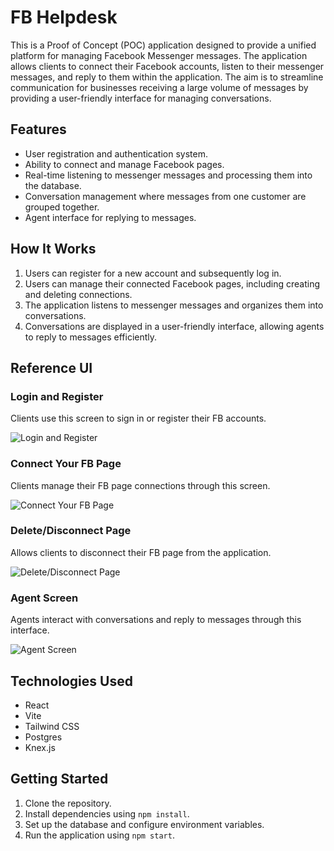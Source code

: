 # FB Helpdesk

This is a Proof of Concept (POC) application designed to provide a unified platform for managing Facebook Messenger messages. The application allows clients to connect their Facebook accounts, listen to their messenger messages, and reply to them within the application. The aim is to streamline communication for businesses receiving a large volume of messages by providing a user-friendly interface for managing conversations.

## Features
- User registration and authentication system.
- Ability to connect and manage Facebook pages.
- Real-time listening to messenger messages and processing them into the database.
- Conversation management where messages from one customer are grouped together.
- Agent interface for replying to messages.

## How It Works
1. Users can register for a new account and subsequently log in.
2. Users can manage their connected Facebook pages, including creating and deleting connections.
3. The application listens to messenger messages and organizes them into conversations.
4. Conversations are displayed in a user-friendly interface, allowing agents to reply to messages efficiently.

## Reference UI

### Login and Register
Clients use this screen to sign in or register their FB accounts.

![Login and Register](path/to/login-register.png)

### Connect Your FB Page
Clients manage their FB page connections through this screen.

![Connect Your FB Page](path/to/connect-page.png)

### Delete/Disconnect Page
Allows clients to disconnect their FB page from the application.

![Delete/Disconnect Page](path/to/delete-disconnect-page.png)

### Agent Screen
Agents interact with conversations and reply to messages through this interface.

![Agent Screen](path/to/agent-screen.png)


## Technologies Used
- React
- Vite
- Tailwind CSS
- Postgres
- Knex.js

## Getting Started
1. Clone the repository.
2. Install dependencies using `npm install`.
3. Set up the database and configure environment variables.
4. Run the application using `npm start`.

